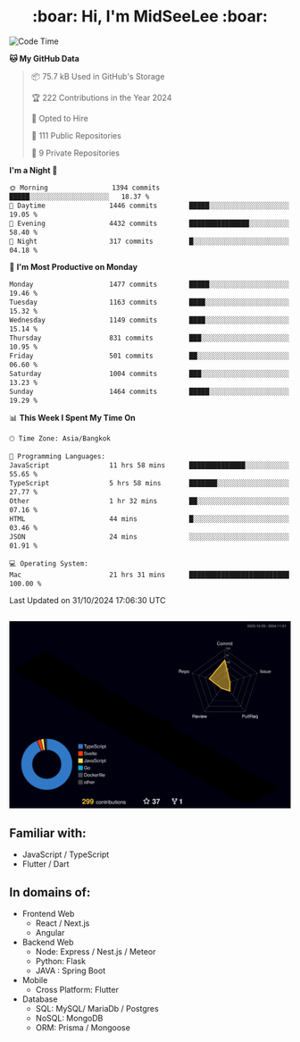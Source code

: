 <h1 align="center"> :boar: Hi, I'm MidSeeLee :boar:</h1>
 
<!--START_SECTION:waka-->
![Code Time](http://img.shields.io/badge/Code%20Time-2%2C149%20hrs%2013%20mins-blue)

**🐱 My GitHub Data** 

> 📦 75.7 kB Used in GitHub's Storage 
 > 
> 🏆 222 Contributions in the Year 2024
 > 
> 💼 Opted to Hire
 > 
> 📜 111 Public Repositories 
 > 
> 🔑 9 Private Repositories 
 > 
**I'm a Night 🦉** 

```text
🌞 Morning                1394 commits        █████░░░░░░░░░░░░░░░░░░░░   18.37 % 
🌆 Daytime                1446 commits        █████░░░░░░░░░░░░░░░░░░░░   19.05 % 
🌃 Evening                4432 commits        ███████████████░░░░░░░░░░   58.40 % 
🌙 Night                  317 commits         █░░░░░░░░░░░░░░░░░░░░░░░░   04.18 % 
```
📅 **I'm Most Productive on Monday** 

```text
Monday                   1477 commits        █████░░░░░░░░░░░░░░░░░░░░   19.46 % 
Tuesday                  1163 commits        ████░░░░░░░░░░░░░░░░░░░░░   15.32 % 
Wednesday                1149 commits        ████░░░░░░░░░░░░░░░░░░░░░   15.14 % 
Thursday                 831 commits         ███░░░░░░░░░░░░░░░░░░░░░░   10.95 % 
Friday                   501 commits         ██░░░░░░░░░░░░░░░░░░░░░░░   06.60 % 
Saturday                 1004 commits        ███░░░░░░░░░░░░░░░░░░░░░░   13.23 % 
Sunday                   1464 commits        █████░░░░░░░░░░░░░░░░░░░░   19.29 % 
```


📊 **This Week I Spent My Time On** 

```text
🕑︎ Time Zone: Asia/Bangkok

💬 Programming Languages: 
JavaScript               11 hrs 58 mins      ██████████████░░░░░░░░░░░   55.65 % 
TypeScript               5 hrs 58 mins       ███████░░░░░░░░░░░░░░░░░░   27.77 % 
Other                    1 hr 32 mins        ██░░░░░░░░░░░░░░░░░░░░░░░   07.16 % 
HTML                     44 mins             █░░░░░░░░░░░░░░░░░░░░░░░░   03.46 % 
JSON                     24 mins             ░░░░░░░░░░░░░░░░░░░░░░░░░   01.91 % 

💻 Operating System: 
Mac                      21 hrs 31 mins      █████████████████████████   100.00 % 
```


 Last Updated on 31/10/2024 17:06:30 UTC
<!--END_SECTION:waka-->

##

![](./profile-3d-contrib/profile-night-rainbow.svg)

## Familiar with:
- JavaScript / TypeScript
- Flutter / Dart

## In domains of:
- Frontend Web
  - React / Next.js
  - Angular
- Backend Web
  - Node: Express / Nest.js / Meteor
  - Python: Flask
  - JAVA : Spring Boot
- Mobile
  - Cross Platform: Flutter
- Database
  - SQL: MySQL/ MariaDb / Postgres
  - NoSQL: MongoDB
  - ORM: Prisma / Mongoose
